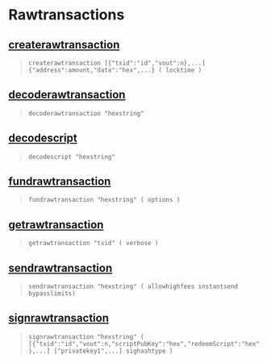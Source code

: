 # Rawtransactions
## [createrawtransaction](createrawtransaction.md)
> `createrawtransaction [{"txid":"id","vout":n},...] {"address":amount,"data":"hex",...} ( locktime )`

## [decoderawtransaction](decoderawtransaction.md)
> `decoderawtransaction "hexstring"`

## [decodescript](decodescript.md)
> `decodescript "hexstring"`

## [fundrawtransaction](fundrawtransaction.md)
> `fundrawtransaction "hexstring" ( options )`

## [getrawtransaction](getrawtransaction.md)
> `getrawtransaction "txid" ( verbose )`

## [sendrawtransaction](sendrawtransaction.md)
> `sendrawtransaction "hexstring" ( allowhighfees instantsend bypasslimits)`

## [signrawtransaction](signrawtransaction.md)
> `signrawtransaction "hexstring" ( [{"txid":"id","vout":n,"scriptPubKey":"hex","redeemScript":"hex"},...] ["privatekey1",...] sighashtype )`

